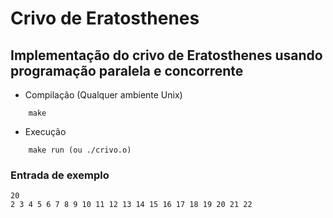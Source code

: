 # Crivo de Eratosthenes

## Implementação do crivo de Eratosthenes usando programação paralela e concorrente

- Compilação (Qualquer ambiente Unix)

```
    make
```

- Execução
```
    make run (ou ./crivo.o)
```

### Entrada de exemplo

```
20
2 3 4 5 6 7 8 9 10 11 12 13 14 15 16 17 18 19 20 21 22
```